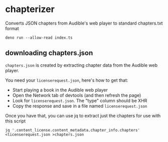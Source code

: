 # chapterizer
Converts JSON chapters from Audible's web player to standard chapters.txt format

```
deno run --allow-read index.ts
```

## downloading chapters.json

`chapters.json` is created by extracting chapter data from the Audible web player.

You need your `licenserequest.json`, here's how to get that:
* Start playing a book in the Audible web player
* Open the Network tab of devtools (and then refresh the page)
* Look for `licenserequest.json`. The "type" column should be XHR
* Copy the response and save in a file named `licenserequest.json`

Once you have that, you can use jq to extract just the chapters for use with this script

```
jq '.content_license.content_metadata.chapter_info.chapters' <licenserequest.json >chapters.json
```
